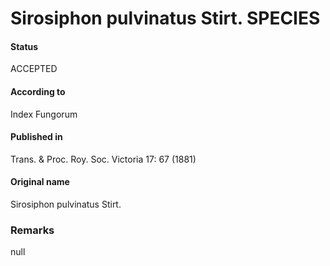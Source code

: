 Sirosiphon pulvinatus Stirt. SPECIES
=======

#### Status
ACCEPTED

#### According to
Index Fungorum

#### Published in
Trans. & Proc. Roy. Soc. Victoria 17: 67 (1881)

#### Original name
Sirosiphon pulvinatus Stirt.

### Remarks
null